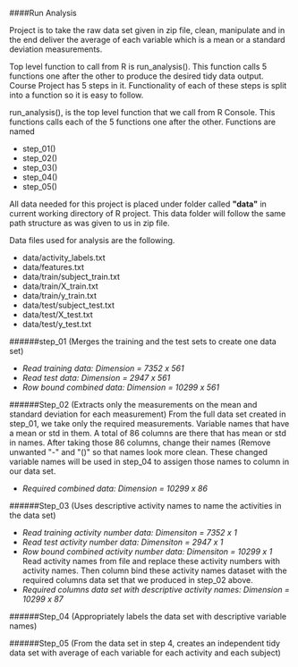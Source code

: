 ####Run Analysis

Project is to take the raw data set given in zip file, clean, manipulate and in the end deliver the average of each variable which is a mean or a standard deviation measurements. 

Top level function to call from R is run_analysis(). This function calls 5 functions one after the other to produce the desired tidy data output. Course Project has 5 steps in it. Functionality of each of these steps is split into a function so it is easy to follow.

run_analysis(), is the top level function that we call from R Console. This functions calls each of the 5 functions one after the other. Functions are named 
* step_01()
* step_02()
* step_03()
* step_04()
* step_05() 

All data needed for this project is placed under folder called **"data"** in current working directory of R project. This data folder will follow the same path structure as was given to us in zip file.

Data files used for analysis are the following.
* data/activity_labels.txt
* data/features.txt
* data/train/subject_train.txt
* data/train/X_train.txt
* data/train/y_train.txt
* data/test/subject_test.txt
* data/test/X_test.txt
* data/test/y_test.txt

######step_01 (Merges the training and the test sets to create one data set)
* *Read training data: Dimension = 7352 x 561*
* *Read test data: Dimension = 2947 x 561*
* *Row bound combined data: Dimension = 10299 x 561*

######Step_02 (Extracts only the measurements on the mean and standard deviation for each measurement)
From the full data set created in step_01, we take only the required measurements. Variable names that have a mean or std in them. A total of 86 columns are there that has mean or std in names.
After taking those 86 columns, change their names (Remove unwanted "-" and "()" so that names look more clean. These changed variable names will be used in step_04 to assigen those names to column in our data set.
* *Required combined data: Dimension = 10299 x 86*

######Step_03 (Uses descriptive activity names to name the activities in the data set)
* *Read training activity number data: Dimensiton = 7352 x 1*
* *Read test activity number data: Dimensiton = 2947 x 1*
* *Row bound combined activity number data: Dimensiton = 10299 x 1*
Read activity names from file and replace these activity numbers with activity names. Then column bind these activity names dataset with the required columns data set that we produced in step_02 above. 
* *Required columns data set with descriptive activity names: Dimension = 10299 x 87*

######Step_04 (Appropriately labels the data set with descriptive variable names)

######Step_05 (From the data set in step 4, creates an independent tidy data set with average of each variable for each activity and each subject)

